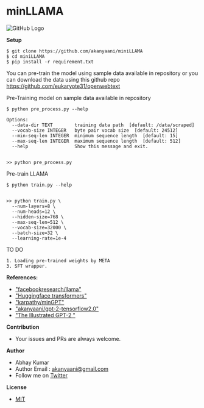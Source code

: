 # minLLAMA

![GitHub Logo](assets/image.jpg)

**Setup**

```
$ git clone https://github.com/akanyaani/miniLLAMA
$ cd miniLLAMA
$ pip install -r requirement.txt
```

You can pre-train the model using sample data available in repository or you can download the data using this github repo https://github.com/eukaryote31/openwebtext

Pre-Training model on sample data available in repository
```
$ python pre_process.py --help

Options:
  --data-dir TEXT        training data path  [default: /data/scraped]
  --vocab-size INTEGER   byte pair vocab size  [default: 24512]
  --min-seq-len INTEGER  minimum sequence length  [default: 15]
  --max-seq-len INTEGER  maximum sequence length  [default: 512]
  --help                 Show this message and exit.
  
  
>> python pre_process.py
```

Pre-train LLAMA

```
$ python train.py --help

  
>> python train.py \
  --num-layers=8 \
  --num-heads=12 \
  --hidden-size=768 \
  --max-seq-len=512 \
  --vocab-size=32000 \
  --batch-size=32 \
  --learning-rate=1e-4
```

TO DO
```
1. Loading pre-trained weights by META 
3. SFT wrapper.
```

**References:**

* ["facebookresearch/llama"](https://github.com/facebookresearch/llama/tree/main)
* ["Huggingface transformers"](https://github.com/huggingface/transformers)
* ["karpathy/minGPT"](https://github.com/karpathy/minGPT)
* ["akanyaani/gpt-2-tensorflow2.0"](https://github.com/akanyaani/gpt-2-tensorflow2.0)
* ["The Illustrated GPT-2 "](https://jalammar.github.io/illustrated-gpt2/)

**Contribution**

* Your issues and PRs are always welcome.

**Author**

* Abhay Kumar
* Author Email : akanyaani@gmail.com
* Follow me on [Twitter](https://twitter.com/akanyaani)

**License**

* [MIT](https://github.com/akanyaani/minGPTF/blob/master/LICENSE)
